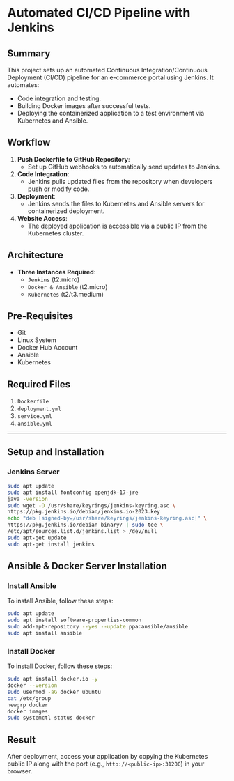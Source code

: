 # Automated CI/CD Pipeline with Jenkins

## Summary
This project sets up an automated Continuous Integration/Continuous Deployment (CI/CD) pipeline for an e-commerce portal using Jenkins. It automates:
- Code integration and testing.
- Building Docker images after successful tests.
- Deploying the containerized application to a test environment via Kubernetes and Ansible.

## Workflow
1. **Push Dockerfile to GitHub Repository**:
   - Set up GitHub webhooks to automatically send updates to Jenkins.
2. **Code Integration**:
   - Jenkins pulls updated files from the repository when developers push or modify code.
3. **Deployment**:
   - Jenkins sends the files to Kubernetes and Ansible servers for containerized deployment.
4. **Website Access**:
   - The deployed application is accessible via a public IP from the Kubernetes cluster.

## Architecture
- **Three Instances Required**:
  - `Jenkins` (t2.micro)
  - `Docker & Ansible` (t2.micro)
  - `Kubernetes` (t2/t3.medium)

## Pre-Requisites
- Git
- Linux System
- Docker Hub Account
- Ansible
- Kubernetes

## Required Files
1. `Dockerfile`
2. `deployment.yml`
3. `service.yml`
4. `ansible.yml`

---

## Setup and Installation

### Jenkins Server
```bash
sudo apt update
sudo apt install fontconfig openjdk-17-jre
java -version
sudo wget -O /usr/share/keyrings/jenkins-keyring.asc \
https://pkg.jenkins.io/debian/jenkins.io-2023.key
echo "deb [signed-by=/usr/share/keyrings/jenkins-keyring.asc]" \
https://pkg.jenkins.io/debian binary/ | sudo tee \
/etc/apt/sources.list.d/jenkins.list > /dev/null
sudo apt-get update
sudo apt-get install jenkins
```

## Ansible & Docker Server Installation

### Install Ansible
To install Ansible, follow these steps:

```bash
sudo apt update
sudo apt install software-properties-common
sudo add-apt-repository --yes --update ppa:ansible/ansible
sudo apt install ansible
```

### Install Docker
To install Docker, follow these steps:

```bash
sudo apt install docker.io -y
docker --version
sudo usermod -aG docker ubuntu
cat /etc/group
newgrp docker
docker images
sudo systemctl status docker
```

## Result
After deployment, access your application by copying the Kubernetes public IP along with the port (e.g., `http://<public-ip>:31200`) in your browser.

